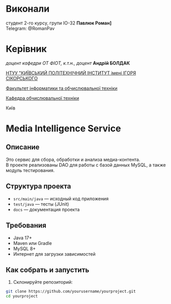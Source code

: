 # Виконали

студент 2-го курсу, групи ІО-32 **Павлюк Роман]**\
Telegram: @RomanPav

# Керівник

*доцент кафедри ОТ ФІОТ, к.т.н., доцент* **Андрій БОЛДАК** 

[НТУУ "КИЇВСЬКИЙ ПОЛІТЕХНІЧНИЙ ІНСТИТУТ імені ІГОРЯ СІКОРСЬКОГО](https://kpi.ua/)

[Факультет інформатики та обчислювальної техніки](https://fiot.kpi.ua/)

[Кафедра обчислювальної техніки](https://comsys.kpi.ua/)

Київ


# Media Intelligence Service

## Описание

Это сервис для сбора, обработки и анализа медиа-контента.  
В проекте реализованы DAO для работы с базой данных MySQL, а также модуль тестирования.

## Структура проекта

- `src/main/java` — исходный код приложения  
- `test/java` — тесты (JUnit)  
- `docs` — документация проекта  

## Требования

- Java 17+  
- Maven или Gradle  
- MySQL 8+  
- Интернет для загрузки зависимостей  

## Как собрать и запустить

1. Склонируйте репозиторий:

```bash
git clone https://github.com/yourusername/yourproject.git
cd yourproject
